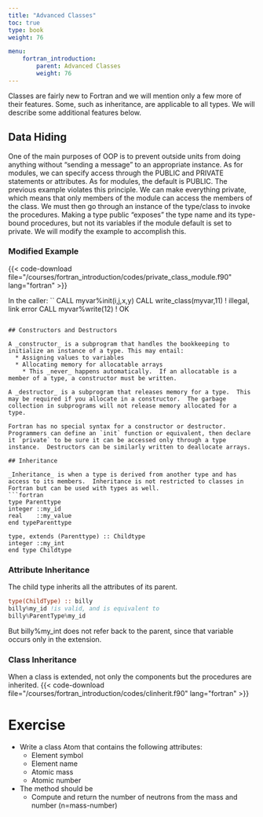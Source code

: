 ```yaml
---
title: "Advanced Classes"
toc: true
type: book
weight: 76

menu:
    fortran_introduction:
        parent: Advanced Classes
        weight: 76
---
```


Classes are fairly new to Fortran and we will mention only a few more of their features.  Some, such as inheritance, are applicable to all types.  We will describe some additional features below. 

## Data Hiding

One of the main purposes of OOP is to prevent outside units from doing anything without “sending a message” to an appropriate instance.
As for modules, we can specify access through the PUBLIC and PRIVATE statements or attributes.  As for modules, the default is PUBLIC.
The previous example violates this principle.  We can make everything private, which means that only members of the module can access the members of the class.  We must then go through an instance of the type/class to invoke the procedures.
Making a type public “exposes” the type name and its type-bound procedures, but not its variables if the module default is set to private.
We will modify the example to accomplish this.

### Modified Example

{{< code-download file="/courses/fortran_introduction/codes/private_class_module.f90" lang="fortran" >}}

In the caller:
``
CALL myvar%init(i,j,x,y)
CALL write_class(myvar,11) ! illegal, link error
CALL myvar%write(12)       ! OK
```

## Constructors and Destructors

A _constructor_ is a subprogram that handles the bookkeeping to initialize an instance of a type. This may entail:
  * Assigning values to variables
  * Allocating memory for allocatable arrays
    * This _never_ happens automatically.  If an allocatable is a member of a type, a constructor must be written.

A _destructor_ is a subprogram that releases memory for a type.  This may be required if you allocate in a constructor.  The garbage collection in subprograms will not release memory allocated for a type.

Fortran has no special syntax for a constructor or destructor.  Programmers can define an `init` function or equivalent, then declare it `private` to be sure it can be accessed only through a type instance.  Destructors can be similarly written to deallocate arrays.

## Inheritance

_Inheritance_ is when a type is derived from another type and has access to its members.  Inheritance is not restricted to classes in Fortran but can be used with types as well.
```fortran
type Parenttype
integer ::my_id
real    ::my_value
end typeParenttype

type, extends (Parenttype) :: Childtype
integer ::my_int
end type Childtype
```

### Attribute Inheritance

The child type inherits all the attributes of its parent.
```fortran
type(ChildType) :: billy
billy%my_id !is valid, and is equivalent to
billy%ParentType%my_id
```
But billy%my_int does not refer back to the parent, since that variable occurs only in the extension.

### Class Inheritance

When a class is extended, not only the components but the procedures are inherited.
{{< code-download file="/courses/fortran_introduction/codes/clinherit.f90" lang="fortran" >}}

# Exercise

* Write a class Atom that contains the following attributes:
  * Element symbol
  * Element name
  * Atomic mass
  * Atomic number
* The method should be
  * Compute and return the number of neutrons from the mass and number (n=mass-number)
